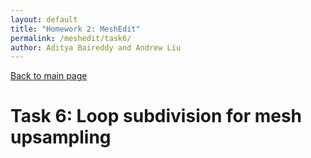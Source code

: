 ```yaml
---
layout: default
title: "Homework 2: MeshEdit"
permalink: /meshedit/task6/
author: Aditya Baireddy and Andrew Liu
---
```

[Back to main page]({{site.baseurl}}/meshedit)
# Task 6: Loop subdivision for mesh upsampling
